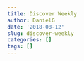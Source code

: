 ```yaml
---
title: Discover Weekly
author: DanielG
date: '2018-08-12'
slug: discover-weekly
categories: []
tags: []
---
```

